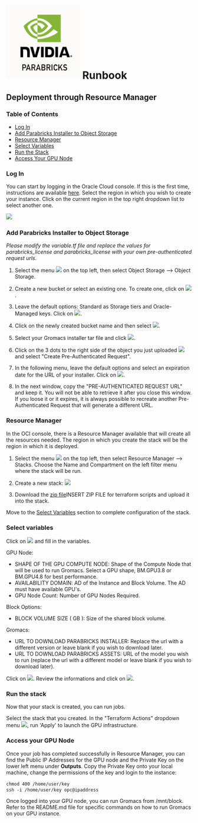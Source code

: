 # <img src="https://github.com/oci-hpc/oci-hpc-runbook-parabricks/blob/main/images/Parabricks%20Logo.png" width="200" height="200"> Runbook
 
## Deployment through Resource Manager

### Table of Contents
 - [Log In](#log-in)
 - [Add Parabricks Installer to Object Storage](#add-parabricks-installer-to-object-storage)
 - [Resource Manager](#resource-manager)
 - [Select Variables](#select-variables)
 - [Run the Stack](#run-the-stack)
 - [Access Your GPU Node](#access-your-gpu-node)
  

### Log In
You can start by logging in the Oracle Cloud console. If this is the first time, instructions are available [here](https://docs.cloud.oracle.com/iaas/Content/GSG/Tasks/signingin.htm).
Select the region in which you wish to create your instance. Click on the current region in the top right dropdown list to select another one. 

<img src="https://github.com/oci-hpc/oci-hpc-runbook-shared/blob/master/images/Region.png" height="50">


### Add Parabricks Installer to Object Storage
*Please modify the variable.tf file and replace the values for parabricks_license and parabricks_license with your own pre-authenticated request urls.*

  1. Select the menu <img src="https://github.com/oci-hpc/oci-hpc-runbook-shared/blob/master/images/menu.png" height="20"> on the top left, then select Object Storage --> Object Storage.

  2. Create a new bucket or select an existing one. To create one, click on <img src="https://github.com/oci-hpc/oci-hpc-runbook-shared/blob/master/images/create_bucket.png" height="20">.

  3. Leave the default options: Standard as Storage tiers and Oracle-Managed keys. Click on <img src="https://github.com/oci-hpc/oci-hpc-runbook-shared/blob/master/images/create_bucket.png" height="20">.

  4. Click on the newly created bucket name and then select <img src="https://github.com/oci-hpc/oci-hpc-runbook-shared/blob/master/images/upload_object.png" height="20">.

  5. Select your Gromacs installer tar file and click <img src="https://github.com/oci-hpc/oci-hpc-runbook-shared/blob/master/images/upload_object.png" height="20">.

  6. Click on the 3 dots to the right side of the object you just uploaded <img src="https://github.com/oci-hpc/oci-hpc-runbook-shared/blob/master/images/3dots.png" height="20"> and select "Create Pre-Authenticated Request". 

  6. In the following menu, leave the default options and select an expiration date for the URL of your installer. Click on  <img src="https://github.com/oci-hpc/oci-hpc-runbook-shared/blob/master/images/pre_auth.png" height="25">.

  7. In the next window, copy the "PRE-AUTHENTICATED REQUEST URL" and keep it. You will not be able to retrieve it after you close this window. If you loose it or it expires, it is always possible to recreate another Pre-Authenticated Request that will generate a different URL.


### Resource Manager
In the OCI console, there is a Resource Manager available that will create all the resources needed. The region in which you create the stack will be the region in which it is deployed.

  1. Select the menu <img src="https://github.com/oci-hpc/oci-hpc-runbook-shared/blob/master/images/menu.png" height="20"> on the top left, then select Resource Manager --> Stacks. Choose the Name and Compartment on the left filter menu where the stack will be run.

  2. Create a new stack: <img src="https://github.com/oci-hpc/oci-hpc-runbook-shared/blob/master/images/stack.png" height="20">

  3. Download the [zip file](https://github.com/oci-hpc/oci-hpc-runbook-gromacs/tree/master/Resources/gromacs-2020.1.zip)INSERT ZIP FILE for terraform scripts and upload it into the stack. 

Move to the [Select Variables](#select-variables) section to complete configuration of the stack.

### Select variables

Click on <img src="https://github.com/oci-hpc/oci-hpc-runbook-shared/blob/master/images/next.png" height="20"> and fill in the variables. 

GPU Node:
* SHAPE OF THE GPU COMPUTE NODE: Shape of the Compute Node that will be used to run Gromacs. Select a GPU shape, BM.GPU3.8 or BM.GPU4.8 for best performance.
* AVAILABILITY DOMAIN: AD of the Instance and Block Volume. The AD must have available GPU's.
* GPU Node Count: Number of GPU Nodes Required.

Block Options:
* BLOCK VOLUME SIZE ( GB ): Size of the shared block volume.

Gromacs:
* URL TO DOWNLOAD PARABRICKS INSTALLER: Replace the url with a different version or leave blank if you wish to download later.
* URL TO DOWNLOAD PARABRICKS ASSETS: URL of the model you wish to run (replace the url with a different model or leave blank if you wish to download later).

Click on <img src="https://github.com/oci-hpc/oci-hpc-runbook-shared/blob/master/images/next.png" height="20">.
Review the informations and click on <img src="https://github.com/oci-hpc/oci-hpc-runbook-shared/blob/master/images/create.png" height="20">.

### Run the stack

Now that your stack is created, you can run jobs. 

Select the stack that you created.
In the "Terraform Actions" dropdown menu <img src="https://github.com/oci-hpc/oci-hpc-runbook-shared/blob/master/images/tf_actions.png" height="20">, run 'Apply' to launch the GPU infrastructure.

### Access your GPU Node

Once your job has completed successfully in Resource Manager, you can find the Public IP Addresses for the GPU node and the Private Key on the lower left menu under **Outputs**. Copy the Private Key onto your local machine, change the permissions of the key and login to the instance:

```
chmod 400 /home/user/key
ssh -i /home/user/key opc@ipaddress
```

Once logged into your GPU node, you can run Gromacs from /mnt/block. Refer to the README.md file for specific commands on how to run Gromacs on your GPU instance.
